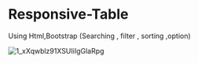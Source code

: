 # Responsive-Table
Using Html,Bootstrap (Searching , filter , sorting ,option)

![1_xXqwblz91XSUIiIgGlaRpg](https://user-images.githubusercontent.com/45098599/84904927-90a8fe80-b0cd-11ea-9042-800d51f1791e.png)
